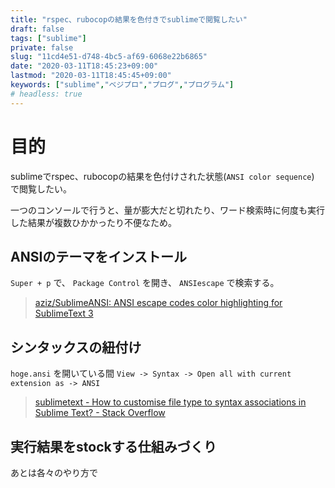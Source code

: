 ```yaml
---
title: "rspec、rubocopの結果を色付きでsublimeで閲覧したい"
draft: false
tags: ["sublime"]
private: false
slug: "11cd4e51-d748-4bc5-af69-6068e22b6865"
date: "2020-03-11T18:45:23+09:00"
lastmod: "2020-03-11T18:45:45+09:00"
keywords: ["sublime","ベジプロ","プログ","プログラム"]
# headless: true
---
```


# 目的
sublimeでrspec、rubocopの結果を色付けされた状態(`ANSI color sequence`) で閲覧したい。

一つのコンソールで行うと、量が膨大だと切れたり、ワード検索時に何度も実行した結果が複数ひかかったり不便なため。

## ANSIのテーマをインストール
`Super + p` で、 `Package Control` を開き、 `ANSIescape` で検索する。

> [aziz/SublimeANSI: ANSI escape codes color highlighting for SublimeText 3](https://github.com/aziz/SublimeANSI)

## シンタックスの紐付け
`hoge.ansi` を開いている間
`View -> Syntax -> Open all with current extension as -> ANSI`

> [sublimetext - How to customise file type to syntax associations in Sublime Text? - Stack Overflow](https://stackoverflow.com/questions/8088475/how-to-customise-file-type-to-syntax-associations-in-sublime-text)

## 実行結果をstockする仕組みづくり
あとは各々のやり方で

